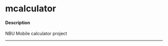 # mcalculator

#### Description

NBU Mobile calculator project

-------------------------------------------------------